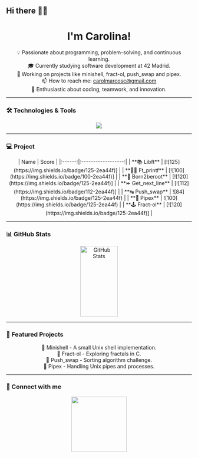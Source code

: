 ## Hi there 👋🏼


<div align="center">
  <h1 align="center">I'm Carolina! </h1>
</div>

<div align="center">

💡 Passionate about programming, problem-solving, and continuous learning.<br>
🎓 Currently studying software development at 42 Madrid.<br>
🚀 Working on projects like minishell, fract-ol, push_swap and pipex.<br>
📫 How to reach me: carolmarcosc@gmail.com<br>
💖 Enthusiastic about coding, teamwork, and innovation.<br>

</div>

---

### 🛠️ Technologies & Tools
<div align="center">
  <img src="https://skillicons.dev/icons?i=c,cpp,bash,github,vscode,linux" />
</div>

---

### 💻 Project
<div align="center">
| Name | Score |
|:------:|:------------------:|
| **📚 Libft** | [![125](https://img.shields.io/badge/125-2ea44f)] |
| **✍🏼 Ft_printf** | [![100](https://img.shields.io/badge/100-2ea44f)] |
| **🤖 Born2beroot** | [![120](https://img.shields.io/badge/125-2ea44f)] |
| **⏩ Get_next_line** | [![112](https://img.shields.io/badge/112-2ea44f)] |
| **↹ Push_swap** | ![84](https://img.shields.io/badge/125-2ea44f) |
| **🧬 Pipex** | ![100](https://img.shields.io/badge/125-2ea44f) |
| **🕹️ Fract-ol** | [![120](https://img.shields.io/badge/125-2ea44f)] |
</div>


---

### 📊 GitHub Stats
<div align="center">
  <a href="https://github.com/camarcos">
    <img alt="GitHub Stats" src="https://denvercoder1-github-readme-stats.vercel.app/api?username=TuUsuario&show_icons=true&include_all_commits=true&theme=react&bg_color=0D1117&title_color=fff&icon_color=79ff97&hide_border=true" height="192" width="45%"/>
  </a>
</div>

---

### 📂 Featured Projects
<div align="center">
  🚧 Minishell - A small Unix shell implementation.<br>
  🎨 Fract-ol - Exploring fractals in C.<br>
  🔢 Push_swap - Sorting algorithm challenge.<br>
  📜 Pipex - Handling Unix pipes and processes.<br>
</div>

---

### 📌 Connect with me
<div align="center">
  <a href="https://www.linkedin.com/in/carolina-marcos-cárdaba/"><img src="https://img.shields.io/badge/LinkedIn-%230077B5.svg?&style=for-the-badge&logo=linkedin&logoColor=white" width="150"/></a>
</div>

